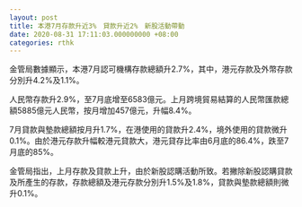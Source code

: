 ```yaml
---
layout: post
title: 本港7月存款升近3%　貸款升近2%　新股活動帶動
date: 2020-08-31 17:11:03.000000000 +08:00
categories: rthk
---
```


金管局數據顯示，本港7月認可機構存款總額升2.7%，其中，港元存款及外幣存款分別升4.2%及1.1%。

人民幣存款升2.9%，至7月底增至6583億元。上月跨境貿易結算的人民幣匯款總額5885億元人民幣，按月增加457億元，升幅8.4%。

7月貸款與墊款總額按月升1.7%，在港使用的貸款升2.4%，境外使用的貸款微升0.1%。由於港元存款升幅較港元貸款大，港元貸存比率由6月底的86.4%，跌至7月底的85%。

金管局指出，上月存款及貸款上升，由於新股認購活動所致。若撇除新股認購貸款及所產生的存款，存款總額及港元存款分別升1.5%及1.8%，貸款與墊款總額則微升0.1%。
